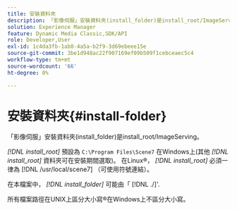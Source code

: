 ```yaml
---
title: 安裝資料夾
description: 「影像伺服」安裝資料夾(install_folder)是install_root/ImageServing。
solution: Experience Manager
feature: Dynamic Media Classic,SDK/API
role: Developer,User
exl-id: 1c4da3fb-1ab0-4a5a-b2f9-3d69ebeee15e
source-git-commit: 3be1d948ac22f907169ef09b509f1cebceaec5c4
workflow-type: tm+mt
source-wordcount: '66'
ht-degree: 0%

---
```


# 安裝資料夾{#install-folder}

「影像伺服」安裝資料夾(install_folder)是install_root/ImageServing。

*[!DNL install_root]* 預設為 `C:\Program Files\Scene7` 在Windows上(其他 *[!DNL install_root]* 資料夾可在安裝期間選取)。 在Linux®， *[!DNL install_root]* 必須一律為 [!DNL /usr/local/scene7] （可使用符號連結）。

在本檔案中， *[!DNL install_folder]* 可能由「 [!DNL ./]&#39;.

所有檔案路徑在UNIX上區分大小寫®在Windows上不區分大小寫。
